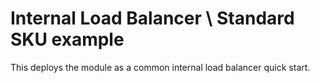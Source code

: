 # Internal Load Balancer \ Standard SKU example

This deploys the module as a common internal load balancer quick start.
